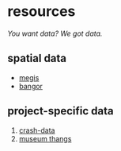 # resources

_You want data? We got data._

## spatial data

- [megis](http://www.maine.gov/megis/catalog/)
- [bangor](https://github.com/mainehackerclub/bangor)

## project-specific data

1. [crash-data](https://docs.google.com/spreadsheet/ccc?key=0AluPmR1vr81adGZ1bEtOZDhodm9DN2FMUkJuVnZpRmc&usp=sharing)
2. [museum thangs](https://github.com/mainecivichackday/BMHC)


